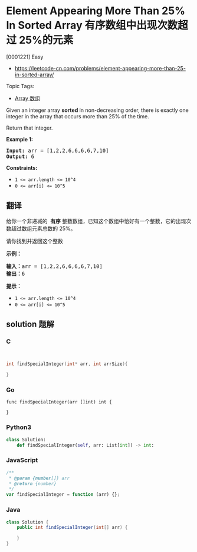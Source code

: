 # Element Appearing More Than 25% In Sorted Array 有序数组中出现次数超过 25%的元素

[0001221] Easy

- https://leetcode-cn.com/problems/element-appearing-more-than-25-in-sorted-array/

Topic Tags:

- [Array 数组](https://leetcode-cn.com/tag/array/)

Given an integer array **sorted** in non-decreasing order, there is exactly one integer in the array that occurs more than 25% of the time.

Return that integer.

**Example 1:**

<pre><strong>Input:</strong> arr = [1,2,2,6,6,6,6,7,10]
<strong>Output:</strong> 6
</pre>

**Constraints:**

- `1 <= arr.length <= 10^4`
- `0 <= arr[i] <= 10^5`

## 翻译

给你一个非递减的  **有序** 整数数组，已知这个数组中恰好有一个整数，它的出现次数超过数组元素总数的 25%。

请你找到并返回这个整数

**示例：**

<pre><strong>输入：</strong>arr = [1,2,2,6,6,6,6,7,10]
<strong>输出：</strong>6
</pre>

**提示：**

- `1 <= arr.length <= 10^4`
- `0 <= arr[i] <= 10^5`

## solution 题解

### C

```c


int findSpecialInteger(int* arr, int arrSize){

}


```

### Go

```golang
func findSpecialInteger(arr []int) int {

}
```

### Python3

```python
class Solution:
    def findSpecialInteger(self, arr: List[int]) -> int:

```

### JavaScript

```javascript
/**
 * @param {number[]} arr
 * @return {number}
 */
var findSpecialInteger = function (arr) {};
```

### Java

```java
class Solution {
    public int findSpecialInteger(int[] arr) {

    }
}
```

